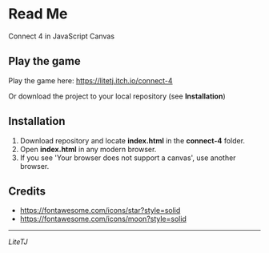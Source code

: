 # Read Me
Connect 4 in JavaScript Canvas

## Play the game
Play the game here: https://litetj.itch.io/connect-4

Or download the project to your local repository (see **Installation**)

## Installation
1. Download repository and locate **index.html** in the **connect-4** folder.
2. Open **index.html** in any modern browser.
3. If you see 'Your browser does not support a canvas', use another browser.

## Credits
- https://fontawesome.com/icons/star?style=solid
- https://fontawesome.com/icons/moon?style=solid

---
*LiteTJ*
